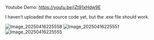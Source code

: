 Youtube Demo: https://youtu.be/jZt91xHdw9E

I haven’t uploaded the source code yet, but the .exe file should work.


![Image_20250416225558](https://github.com/user-attachments/assets/9840ed83-c6a3-4a86-9fe4-1e4aa90f6375)
![Image_20250416225551](https://github.com/user-attachments/assets/9eccfce3-517c-49da-8c0f-2a2bca0afc4d)
![Image_20250416225555](https://github.com/user-attachments/assets/0c3c93bc-d39f-48d9-a40d-9becb5a57fe9)

